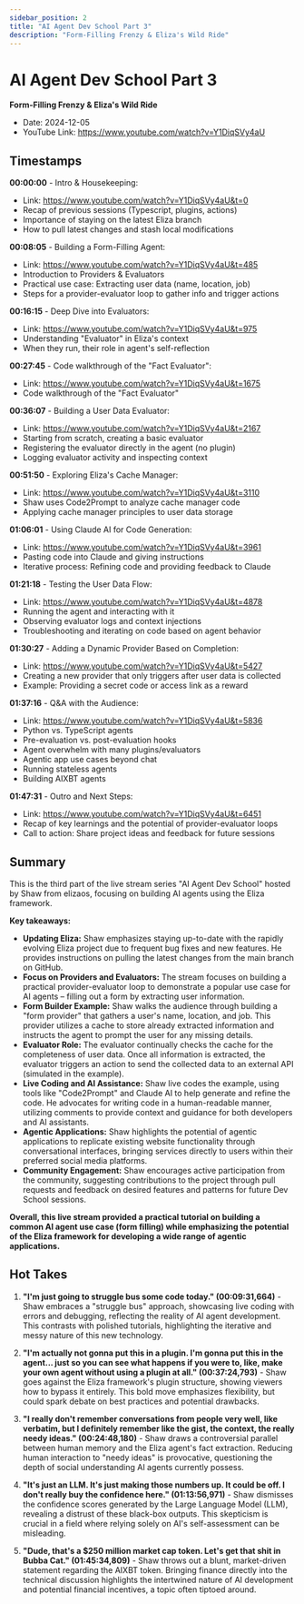 ```yaml
---
sidebar_position: 2
title: "AI Agent Dev School Part 3"
description: "Form-Filling Frenzy & Eliza's Wild Ride"
---
```


# AI Agent Dev School Part 3

**Form-Filling Frenzy & Eliza's Wild Ride**

- Date: 2024-12-05
- YouTube Link: https://www.youtube.com/watch?v=Y1DiqSVy4aU

## Timestamps

**00:00:00** - Intro & Housekeeping:

- Link: https://www.youtube.com/watch?v=Y1DiqSVy4aU&t=0
- Recap of previous sessions (Typescript, plugins, actions)
- Importance of staying on the latest Eliza branch
- How to pull latest changes and stash local modifications

**00:08:05** - Building a Form-Filling Agent:

- Link: https://www.youtube.com/watch?v=Y1DiqSVy4aU&t=485
- Introduction to Providers & Evaluators
- Practical use case: Extracting user data (name, location, job)
- Steps for a provider-evaluator loop to gather info and trigger actions

**00:16:15** - Deep Dive into Evaluators:

- Link: https://www.youtube.com/watch?v=Y1DiqSVy4aU&t=975
- Understanding "Evaluator" in Eliza's context
- When they run, their role in agent's self-reflection

**00:27:45** - Code walkthrough of the "Fact Evaluator":

- Link: https://www.youtube.com/watch?v=Y1DiqSVy4aU&t=1675
- Code walkthrough of the "Fact Evaluator"

**00:36:07** - Building a User Data Evaluator:

- Link: https://www.youtube.com/watch?v=Y1DiqSVy4aU&t=2167
- Starting from scratch, creating a basic evaluator
- Registering the evaluator directly in the agent (no plugin)
- Logging evaluator activity and inspecting context

**00:51:50** - Exploring Eliza's Cache Manager:

- Link: https://www.youtube.com/watch?v=Y1DiqSVy4aU&t=3110
- Shaw uses Code2Prompt to analyze cache manager code
- Applying cache manager principles to user data storage

**01:06:01** - Using Claude AI for Code Generation:

- Link: https://www.youtube.com/watch?v=Y1DiqSVy4aU&t=3961
- Pasting code into Claude and giving instructions
- Iterative process: Refining code and providing feedback to Claude

**01:21:18** - Testing the User Data Flow:

- Link: https://www.youtube.com/watch?v=Y1DiqSVy4aU&t=4878
- Running the agent and interacting with it
- Observing evaluator logs and context injections
- Troubleshooting and iterating on code based on agent behavior

**01:30:27** - Adding a Dynamic Provider Based on Completion:

- Link: https://www.youtube.com/watch?v=Y1DiqSVy4aU&t=5427
- Creating a new provider that only triggers after user data is collected
- Example: Providing a secret code or access link as a reward

**01:37:16** - Q&A with the Audience:

- Link: https://www.youtube.com/watch?v=Y1DiqSVy4aU&t=5836
- Python vs. TypeScript agents
- Pre-evaluation vs. post-evaluation hooks
- Agent overwhelm with many plugins/evaluators
- Agentic app use cases beyond chat
- Running stateless agents
- Building AIXBT agents

**01:47:31** - Outro and Next Steps:

- Link: https://www.youtube.com/watch?v=Y1DiqSVy4aU&t=6451
- Recap of key learnings and the potential of provider-evaluator loops
- Call to action: Share project ideas and feedback for future sessions

## Summary

This is the third part of the live stream series "AI Agent Dev School" hosted by Shaw from elizaos, focusing on building AI agents using the Eliza framework.

**Key takeaways:**

- **Updating Eliza:** Shaw emphasizes staying up-to-date with the rapidly evolving Eliza project due to frequent bug fixes and new features. He provides instructions on pulling the latest changes from the main branch on GitHub.
- **Focus on Providers and Evaluators:** The stream focuses on building a practical provider-evaluator loop to demonstrate a popular use case for AI agents – filling out a form by extracting user information.
- **Form Builder Example:** Shaw walks the audience through building a "form provider" that gathers a user's name, location, and job. This provider utilizes a cache to store already extracted information and instructs the agent to prompt the user for any missing details.
- **Evaluator Role:** The evaluator continually checks the cache for the completeness of user data. Once all information is extracted, the evaluator triggers an action to send the collected data to an external API (simulated in the example).
- **Live Coding and AI Assistance:** Shaw live codes the example, using tools like "Code2Prompt" and Claude AI to help generate and refine the code. He advocates for writing code in a human-readable manner, utilizing comments to provide context and guidance for both developers and AI assistants.
- **Agentic Applications:** Shaw highlights the potential of agentic applications to replicate existing website functionality through conversational interfaces, bringing services directly to users within their preferred social media platforms.
- **Community Engagement:** Shaw encourages active participation from the community, suggesting contributions to the project through pull requests and feedback on desired features and patterns for future Dev School sessions.

**Overall, this live stream provided a practical tutorial on building a common AI agent use case (form filling) while emphasizing the potential of the Eliza framework for developing a wide range of agentic applications.**

## Hot Takes

1. **"I'm just going to struggle bus some code today." (00:09:31,664)** - Shaw embraces a "struggle bus" approach, showcasing live coding with errors and debugging, reflecting the reality of AI agent development. This contrasts with polished tutorials, highlighting the iterative and messy nature of this new technology.

2. **"I'm actually not gonna put this in a plugin. I'm gonna put this in the agent... just so you can see what happens if you were to, like, make your own agent without using a plugin at all." (00:37:24,793)** - Shaw goes against the Eliza framework's plugin structure, showing viewers how to bypass it entirely. This bold move emphasizes flexibility, but could spark debate on best practices and potential drawbacks.

3. **"I really don't remember conversations from people very well, like verbatim, but I definitely remember like the gist, the context, the really needy ideas." (00:24:48,180)** - Shaw draws a controversial parallel between human memory and the Eliza agent's fact extraction. Reducing human interaction to "needy ideas" is provocative, questioning the depth of social understanding AI agents currently possess.

4. **"It's just an LLM. It's just making those numbers up. It could be off. I don't really buy the confidence here." (01:13:56,971)** - Shaw dismisses the confidence scores generated by the Large Language Model (LLM), revealing a distrust of these black-box outputs. This skepticism is crucial in a field where relying solely on AI's self-assessment can be misleading.

5. **"Dude, that's a $250 million market cap token. Let's get that shit in Bubba Cat." (01:45:34,809)** - Shaw throws out a blunt, market-driven statement regarding the AIXBT token. Bringing finance directly into the technical discussion highlights the intertwined nature of AI development and potential financial incentives, a topic often tiptoed around.
